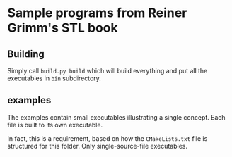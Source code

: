 # Sample programs from Reiner Grimm's STL book

## Building

Simply call `build.py build` which will build everything and put all the executables in `bin` subdirectory.

## examples

The examples contain small executables illustrating a single concept.
Each file is built to its own executable.

In fact, this is a requirement, based on how the `CMakeLists.txt` file is structured for this folder. Only single-source-file executables.

